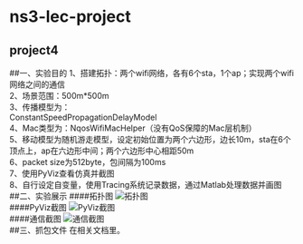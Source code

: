 ns3-lec-project
========
project4
-----------
##一、实验目的
1、搭建拓扑：两个wifi网络，各有6个sta，1个ap；实现两个wifi网络之间的通信  
2、场景范围：500m*500m  
3、传播模型为：  
	ConstantSpeedPropagationDelayModel  
4、Mac类型为：NqosWifiMacHelper（没有QoS保障的Mac层机制）  
5、移动模型为随机游走模型，设定初始位置为两个六边形，边长10m，sta在6个顶点上，ap在六边形中间；两个六边形中心相距50m  
6、packet size为512byte，包间隔为100ms  
7、使用PyViz查看仿真并截图  
8、自行设定自变量，使用Tracing系统记录数据，通过Matlab处理数据并画图  
##二、实验展示
####拓扑图
![拓扑图](http://ww1.sinaimg.cn/mw690/ea098a20gw1f5fon7ofe2j20nn06675q.jpg "拓扑图")  
####PyViz截图
![PyViz截图](http://ww2.sinaimg.cn/mw690/ea098a20gw1f5fon86d11j20k90h9whh.jpg "PyViz截图")  
####通信截图
![通信截图](http://ww2.sinaimg.cn/mw690/ea098a20gw1f5fon8tsgwj20j70bwqb1.jpg "通信截图")  
##三、抓包文件
在相关文档里。


